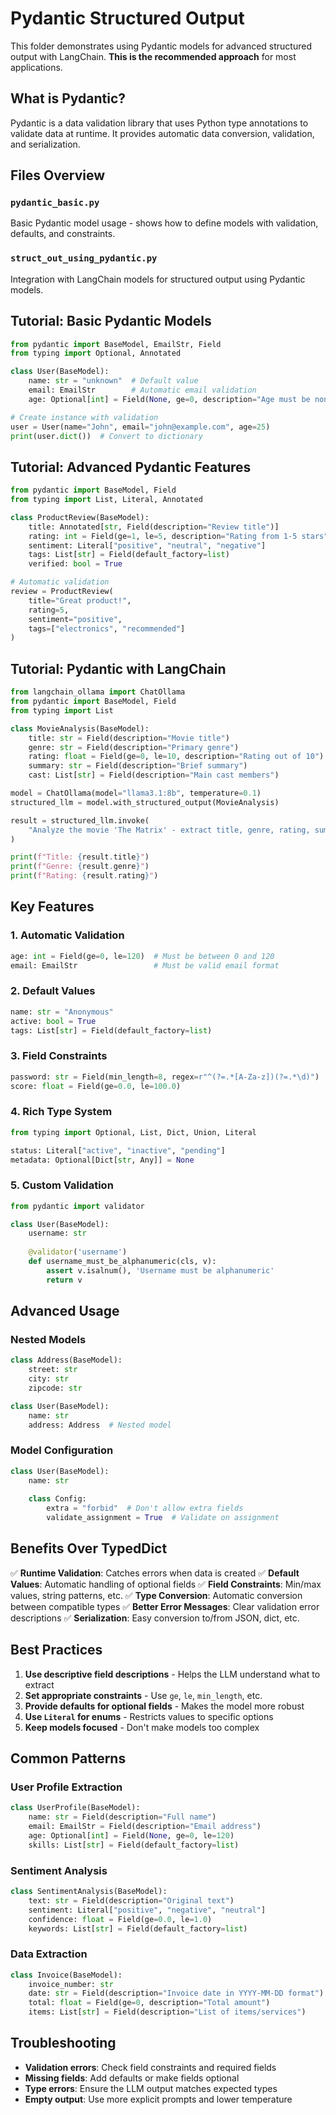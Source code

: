 # Pydantic Structured Output

This folder demonstrates using Pydantic models for advanced structured output with LangChain. **This is the recommended approach** for most applications.

## What is Pydantic?

Pydantic is a data validation library that uses Python type annotations to validate data at runtime. It provides automatic data conversion, validation, and serialization.

## Files Overview

### `pydantic_basic.py`
Basic Pydantic model usage - shows how to define models with validation, defaults, and constraints.

### `struct_out_using_pydantic.py`
Integration with LangChain models for structured output using Pydantic models.

## Tutorial: Basic Pydantic Models

```python
from pydantic import BaseModel, EmailStr, Field
from typing import Optional, Annotated

class User(BaseModel):
    name: str = "unknown"  # Default value
    email: EmailStr        # Automatic email validation
    age: Optional[int] = Field(None, ge=0, description="Age must be non-negative")

# Create instance with validation
user = User(name="John", email="john@example.com", age=25)
print(user.dict())  # Convert to dictionary
```

## Tutorial: Advanced Pydantic Features

```python
from pydantic import BaseModel, Field
from typing import List, Literal, Annotated

class ProductReview(BaseModel):
    title: Annotated[str, Field(description="Review title")]
    rating: int = Field(ge=1, le=5, description="Rating from 1-5 stars")
    sentiment: Literal["positive", "neutral", "negative"]
    tags: List[str] = Field(default_factory=list)
    verified: bool = True

# Automatic validation
review = ProductReview(
    title="Great product!",
    rating=5,
    sentiment="positive",
    tags=["electronics", "recommended"]
)
```

## Tutorial: Pydantic with LangChain

```python
from langchain_ollama import ChatOllama
from pydantic import BaseModel, Field
from typing import List

class MovieAnalysis(BaseModel):
    title: str = Field(description="Movie title")
    genre: str = Field(description="Primary genre")
    rating: float = Field(ge=0, le=10, description="Rating out of 10")
    summary: str = Field(description="Brief summary")
    cast: List[str] = Field(description="Main cast members")

model = ChatOllama(model="llama3.1:8b", temperature=0.1)
structured_llm = model.with_structured_output(MovieAnalysis)

result = structured_llm.invoke(
    "Analyze the movie 'The Matrix' - extract title, genre, rating, summary, and main cast"
)

print(f"Title: {result.title}")
print(f"Genre: {result.genre}")
print(f"Rating: {result.rating}")
```

## Key Features

### 1. **Automatic Validation**
```python
age: int = Field(ge=0, le=120)  # Must be between 0 and 120
email: EmailStr                 # Must be valid email format
```

### 2. **Default Values**
```python
name: str = "Anonymous"
active: bool = True
tags: List[str] = Field(default_factory=list)
```

### 3. **Field Constraints**
```python
password: str = Field(min_length=8, regex=r"^(?=.*[A-Za-z])(?=.*\d)")
score: float = Field(ge=0.0, le=100.0)
```

### 4. **Rich Type System**
```python
from typing import Optional, List, Dict, Union, Literal

status: Literal["active", "inactive", "pending"]
metadata: Optional[Dict[str, Any]] = None
```

### 5. **Custom Validation**
```python
from pydantic import validator

class User(BaseModel):
    username: str
    
    @validator('username')
    def username_must_be_alphanumeric(cls, v):
        assert v.isalnum(), 'Username must be alphanumeric'
        return v
```

## Advanced Usage

### Nested Models
```python
class Address(BaseModel):
    street: str
    city: str
    zipcode: str

class User(BaseModel):
    name: str
    address: Address  # Nested model
```

### Model Configuration
```python
class User(BaseModel):
    name: str
    
    class Config:
        extra = "forbid"  # Don't allow extra fields
        validate_assignment = True  # Validate on assignment
```

## Benefits Over TypedDict

✅ **Runtime Validation**: Catches errors when data is created
✅ **Default Values**: Automatic handling of optional fields
✅ **Field Constraints**: Min/max values, string patterns, etc.
✅ **Type Conversion**: Automatic conversion between compatible types
✅ **Better Error Messages**: Clear validation error descriptions
✅ **Serialization**: Easy conversion to/from JSON, dict, etc.

## Best Practices

1. **Use descriptive field descriptions** - Helps the LLM understand what to extract
2. **Set appropriate constraints** - Use `ge`, `le`, `min_length`, etc.
3. **Provide defaults for optional fields** - Makes the model more robust
4. **Use `Literal` for enums** - Restricts values to specific options
5. **Keep models focused** - Don't make models too complex

## Common Patterns

### User Profile Extraction
```python
class UserProfile(BaseModel):
    name: str = Field(description="Full name")
    email: EmailStr = Field(description="Email address")
    age: Optional[int] = Field(None, ge=0, le=120)
    skills: List[str] = Field(default_factory=list)
```

### Sentiment Analysis
```python
class SentimentAnalysis(BaseModel):
    text: str = Field(description="Original text")
    sentiment: Literal["positive", "negative", "neutral"]
    confidence: float = Field(ge=0.0, le=1.0)
    keywords: List[str] = Field(default_factory=list)
```

### Data Extraction
```python
class Invoice(BaseModel):
    invoice_number: str
    date: str = Field(description="Invoice date in YYYY-MM-DD format")
    total: float = Field(ge=0, description="Total amount")
    items: List[str] = Field(description="List of items/services")
```

## Troubleshooting

- **Validation errors**: Check field constraints and required fields
- **Missing fields**: Add defaults or make fields optional
- **Type errors**: Ensure the LLM output matches expected types
- **Empty output**: Use more explicit prompts and lower temperature
